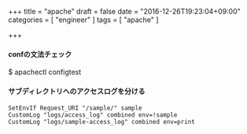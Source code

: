 +++
title = "apache"
draft = false
date = "2016-12-26T19:23:04+09:00"
categories = [ "engineer" ]
tags = [ "apache" ]

+++

#### confの文法チェック

$ apachectl configtest

#### サブディレクトリへのアクセスログを分ける

```
SetEnvIf Request_URI "/sample/" sample
CustomLog "logs/access_log" combined env=!sample
CustomLog "logs/sample-access_log" combined env=print
```

